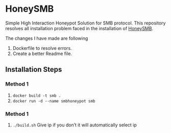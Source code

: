 # HoneySMB
Simple High Interaction Honeypot Solution for SMB protocol. This repository resolves all installation problem faced in the installation of [HoneySMB](https://github.com/nishitm/HoneySMB).

The changes I have made are following
1. Dockerfile to resolve errors.
2. Create a better Readme file.

## Installation Steps
### Method 1
1. `docker build -t smb .`
2. `docker run -d --name smbhoneypot smb`

### Method 1
1. `./build.sh`
Give ip if you don’t it will automatically select ip

